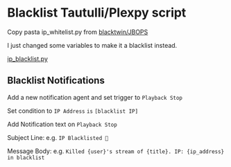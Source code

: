 # Blacklist Tautulli/Plexpy script

Copy pasta ip_whitelist.py from [blacktwin/JBOPS](https://github.com/blacktwin/JBOPS) 

I just changed some variables to make it a blacklist instead. 

[ip_blacklist.py](https://github.com/gilbN/Nostromo/blob/master/Server/scripts/plexpy/ip_blacklist.py)  

## Blacklist Notifications

Add a new notification agent and set trigger to `Playback Stop`

Set condition to `IP Address` `is` `[blacklist IP]`

Add Notification text on `Playback Stop`

Subject Line: e.g. `IP Blacklisted 🚫`

Message Body: e.g. `Killed {user}'s stream of {title}. IP: {ip_address} in blacklist`

